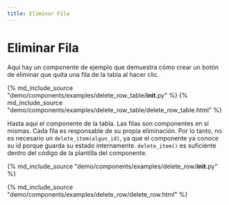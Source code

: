 ```yaml
---
title: Eliminar Fila
---
```


# Eliminar Fila

Aquí hay un componente de ejemplo que demuestra cómo crear un botón de eliminar que quita una fila de la tabla al hacer clic.

{% md_include_source "demo/components/examples/delete_row_table/__init__.py" %}
{% md_include_source "demo/components/examples/delete_row_table/delete_row_table.html" %}

Hasta aquí el componente de la tabla. Las filas son componentes en sí mismas. Cada fila es responsable de su propia eliminación. Por lo tanto, no es necesario un `delete_item(algun_id)`, ya que el componente ya conoce su id porque guarda su estado internamente. `delete_item()` es suficiente dentro del código de la plantilla del componente.

{% md_include_source "demo/components/examples/delete_row/__init__.py" %}

{% md_include_source "demo/components/examples/delete_row/delete_row.html" %}